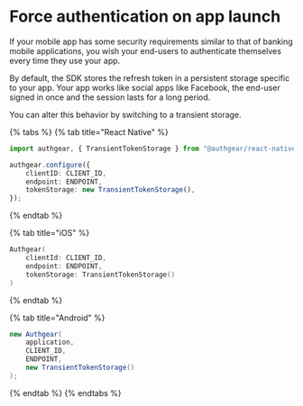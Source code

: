 # Force authentication on app launch

If your mobile app has some security requirements similar to that of banking mobile applications, you wish your end-users to authenticate themselves every time they use your app.

By default, the SDK stores the refresh token in a persistent storage specific to your app. Your app works like social apps like Facebook, the end-user signed in once and the session lasts for a long period.

You can alter this behavior by switching to a transient storage.

{% tabs %}
{% tab title="React Native" %}
```typescript
import authgear, { TransientTokenStorage } from "@authgear/react-native";

authgear.configure({
    clientID: CLIENT_ID,
    endpoint: ENDPOINT,
    tokenStorage: new TransientTokenStorage(),
});
```
{% endtab %}

{% tab title="iOS" %}
```swift
Authgear(
    clientId: CLIENT_ID,
    endpoint: ENDPOINT,
    tokenStorage: TransientTokenStorage()
)
```
{% endtab %}

{% tab title="Android" %}
```java
new Authgear(
    application,
    CLIENT_ID,
    ENDPOINT,
    new TransientTokenStorage()
);
```
{% endtab %}
{% endtabs %}

